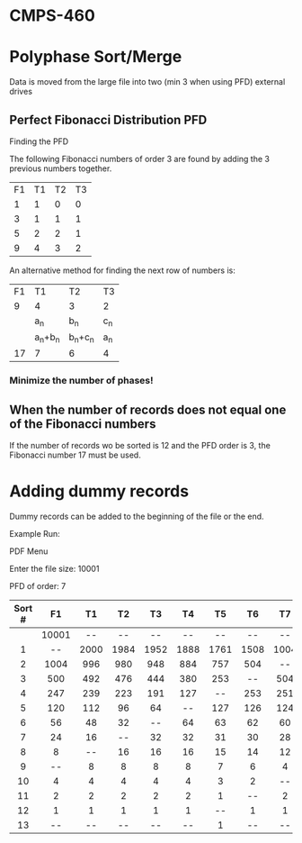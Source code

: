 # CMPS-460
 <h1>Polyphase Sort/Merge</h1>
  <p>Data is moved from the large file into two (min 3 when using PFD) external drives</p>
 
 <h2>Perfect Fibonacci Distribution PFD</h2>
  <p>Finding the PFD</p>
  <p>The following Fibonacci numbers of order 3 are found by adding the 3 previous numbers together.</p>
  <table>
  <tr>
  <td>F1</td><td>T1</td><td>T2</td><td>T3</td>
  </tr>
  <tr>
  <td>1</td><td>1</td><td>0</td><td>0</td>
  </tr>
  <tr>
  <td>3</td><td>1</td><td>1</td><td>1</td>
  </tr>
  <tr>
  <td>5</td><td>2</td><td>2</td><td>1</td>
  </tr>
  <tr>
  <td>9</td><td>4</td><td>3</td><td>2</td>
  </tr>
  </table>
  <p>An alternative method for finding the next row of numbers is:</p>
  <table>
  <tr>
  <td>F1</td><td>T1</td><td>T2</td><td>T3</td>
  </tr>
  <tr>
  <td>9</td><td>4</td><td>3</td><td>2</td>
  </tr>
  <tr>
  <td></td><td>a<sub>n</sub></td><td>b<sub>n</sub></td><td>c<sub>n</sub></td>
  </tr>
  <tr>
  <td></td><td>a<sub>n</sub>+b<sub>n</sub></td><td>b<sub>n</sub>+c<sub>n</sub></td><td>a<sub>n</sub></td>
  </tr>
  <tr>
  <td>17</td><td>7</td><td>6</td><td>4</td>
  </tr>
  </table>
  <h3>Minimize the number of phases!</h3>
  <h2>When the number of records does not equal one of the Fibonacci numbers</h2>
  <p>If the number of records wo be sorted is 12 and the PFD order is 3, the 
  Fibonacci number 17 must be used.</p>
  <h1>Adding dummy records</h1>
  <p>Dummy records can be added to the beginning of the file or the end.</p>
  
  Example Run:
  
  PDF Menu

Enter the file size: 10001

PFD of order: 7

|  Sort #|      F1|      T1|      T2|      T3|      T4|      T5|      T6|      T7|
|:------:|:------:|:------:|:------:|:------:|:------:|:------:|:------:|:------:|
|        |   10001  |  --    |  --    |  --    |  --    |  --    |  --    |  --    |
|    1   |    --    |  2000  |  1984  |  1952  |  1888|     1761|     1508  |   1004|
|    2   |    1004  | 996    | 980    | 948    | 884   |   757   |   504  |    --|
|    3   |    500   | 492    | 476    | 444    | 380     | 253    |  --     |  504|
|    4   |    247   | 239    | 223    | 191    | 127|      --|       253   |   251|
|    5   |    120   | 112    | 96     | 64     | --   |    127 |     126 |     124|
|    6   |    56    | 48     | 32     | --     | 64     |  63    |   62|       60|
|    7   |    24    | 16     | --     | 32     | 32|       31      | 30     |  28|
|    8   |    8     | --     | 16     | 16     | 16  |     15|      14   |    12|
|    9   |    --    | 8      | 8      | 8      | 8     |   7  |      6  |      4|
|    10  |    4     | 4      | 4      | 4      | 4       | 3    |    2      |  --|
|    11  |    2     | 2      | 2      | 2      | 2     |   1      |  --   |    2|
|    12  |    1     | 1      | 1      | 1      | 1   |     --|       1    |   1|
|    13  |    --    | --     | --     | --     | --|       1   |     --  |    --|
